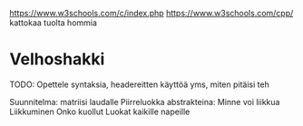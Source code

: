https://www.w3schools.com/c/index.php
https://www.w3schools.com/cpp/
kattokaa tuolta hommia


# Velhoshakki
TODO:
  Opettele syntaksia, headereitten käyttöä yms, miten pitäisi teh

Suunnitelma:
  matriisi laudalle
  Piirreluokka
    abstrakteina:
      Minne voi liikkua
      Liikkuminen
      Onko kuollut
  Luokat kaikille napeille
